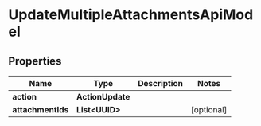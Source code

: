 

# UpdateMultipleAttachmentsApiModel


## Properties

| Name | Type | Description | Notes |
|------------ | ------------- | ------------- | -------------|
|**action** | **ActionUpdate** |  |  |
|**attachmentIds** | **List&lt;UUID&gt;** |  |  [optional] |



